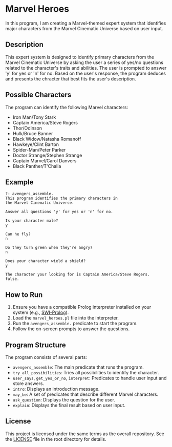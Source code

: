 # Marvel Heroes

In this program, I am creating a Marvel-themed expert system that identifies major characters from the Marvel Cinematic Universe based on user input.

## Description

This expert system is designed to identify primary characters from the Marvel Cinematic Universe by asking the user a series of yes/no questions related to the character's traits and abilities. The user is prompted to answer 'y' for yes or 'n' for no. Based on the user's response, the program deduces and presents the chracter that best fits the user's description. 

## Possible Characters

The program can identify the following Marvel characters:

- Iron Man/Tony Stark
- Captain America/Steve Rogers
- Thor/Odinson
- Hulk/Bruce Banner
- Black Widow/Natasha Romanoff
- Hawkeye/Clint Barton
- Spider-Man/Peter Parker
- Doctor Strange/Stephen Strange
- Captain Marvel/Carol Danvers
- Black Panther/T'Challa

## Example

```plaintext
?- avengers_assemble.
This program identifies the primary characters in
the Marvel Cinematic Universe.

Answer all questions 'y' for yes or 'n' for no.

Is your character male?
y

Can he fly?
n

Do they turn green when they're angry?
n

Does your character wield a shield?
y

The character your looking for is Captain America/Steve Rogers.
false.
```

## How to Run

1. Ensure you have a compatible Prolog interpreter installed on your system (e.g., [SWI-Prolog](https://www.swi-prolog.org/Download.html)).
2. Load the `marvel_heroes.pl` file into the interpreter.
3. Run the `avengers_assemble.` predicate to start the program.
4. Follow the on-screen prompts to answer the questions.

## Program Structure

The program consists of several parts:

- `avengers_assemble`: The main predicate that runs the program.
- `try_all_possibilities`: Tries all possibilities to identify the character.
- `user_says`, `get_yes_or_no`, `interpret`: Predicates to handle user input and store answers.
- `intro`: Displays an introduction message.
- `may_be`: A set of predicates that describe different Marvel characters.
- `ask_question`: Displays the question for the user.
- `explain`: Displays the final result based on user input.

## License

This project is licensed under the same terms as the overall repository. See the [LICENSE](../LICENSE) file in the root directory for details.
